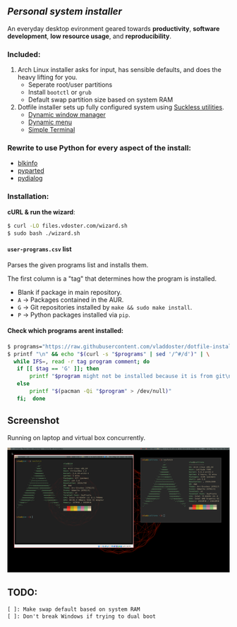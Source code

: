 ## ***Personal system installer***

An everyday desktop evironment geared towards **productivity**,  **software development**,  **low resource usage**, and **reproducibility**.

### Included:

1. Arch Linux installer asks for input, has sensible defaults, and does the heavy lifting for you.
    - Seperate root/user partitions
    - Install `bootctl` or `grub`
    - Default swap partition size based on system RAM
2. Dotfile installer sets up fully configured system using [Suckless utilities](https://suckless.org/).
    - [Dynamic window manager](https://dwm.suckless.org/)
    - [Dynamic menu](https://tools.suckless.org/dmenu/)
    - [Simple Terminal](https://st.suckless.org/)


### Rewrite to use Python for every aspect of the install:
- [blkinfo](https://github.com/grinrag/blkinfo)
- [pyparted](https://github.com/dcantrell/pyparted)
- [pydialog](https://github.com/nicr9/pydialog)


### Installation:

**cURL & run the wizard**:
```bash
$ curl -LO files.vdoster.com/wizard.sh
$ sudo bash ./wizard.sh
```

#### `user-programs.csv` list

Parses the given programs list and installs them.

The first column is a "tag" that determines how the program is installed.


- Blank if package in main repository.
- `A` -> Packages contained in the AUR.
- `G` -> Git repositories installed by `make && sudo make install`.
- `P` -> Python packages installed via `pip`.


#### Check which programs arent installed:

```bash
$ programs="https://raw.githubusercontent.com/vladdoster/dotfile-installer/master/user-programs.csv"
$ printf "\n" && echo "$(curl -s "$programs" | sed '/^#/d')" | \
  while IFS=, read -r tag program comment; do
   if [[ $tag == 'G' ]]; then
       printf "$program might not be installed because it is from git\n"
   else
       printf "$(pacman -Qi "$program" > /dev/null)"
   fi;  done
```

## Screenshot
Running on laptop and virtual box concurrently.

![What desktop looks like](screenshots/desktop.png)

## TODO:
    [ ]: Make swap default based on system RAM
    [ ]: Don't break Windows if trying to dual boot
